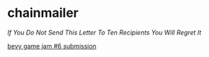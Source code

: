 # chainmailer

_If You Do Not Send This Letter To Ten Recipients You Will Regret It_

[bevy game jam #6 submission](https://itch.io/jam/bevy-jam-6)
